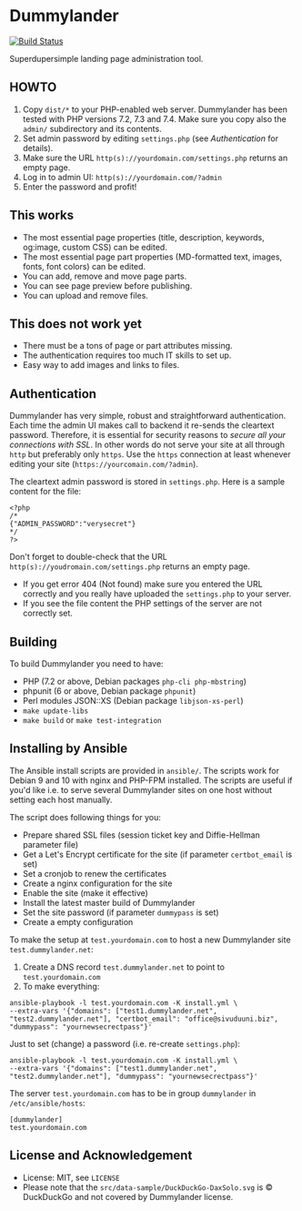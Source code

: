 # Dummylander

[![Build Status](https://travis-ci.org/mplattu/dummylander.svg?branch=master)](https://travis-ci.org/mplattu/dummylander)

Superdupersimple landing page administration tool.

## HOWTO

 1. Copy `dist/*` to your PHP-enabled web server. Dummylander has been tested with PHP versions 7.2, 7.3 and 7.4. Make sure you copy also the `admin/` subdirectory and its contents.
 1. Set admin password by editing `settings.php` (see *Authentication* for details).
 1. Make sure the URL `http(s)://yourdomain.com/settings.php` returns an empty page.
 1. Log in to admin UI: `http(s)://yourdomain.com/?admin`
 1. Enter the password and profit!

## This works

 * The most essential page properties (title, description, keywords, og:image, custom CSS) can be edited.
 * The most essential page part properties (MD-formatted text, images, fonts, font colors) can be edited.
 * You can add, remove and move page parts.
 * You can see page preview before publishing.
 * You can upload and remove files.

## This does not work yet

 * There must be a tons of page or part attributes missing.
 * The authentication requires too much IT skills to set up.
 * Easy way to add images and links to files.

## Authentication

Dummylander has very simple, robust and straightforward authentication. Each time the
admin UI makes call to backend it re-sends the cleartext password. Therefore,
it is essential for security reasons to *secure all your connections with SSL*.
In other words do not serve your site at all through `http` but preferably only `https`. Use
the `https` connection at least  whenever editing your site (`https://yourcomain.com/?admin`).

The cleartext admin password is stored in `settings.php`. Here is a sample content for the file:
```
<?php
/*
{"ADMIN_PASSWORD":"verysecret"}
*/
?>
```

Don't forget to double-check that the URL `http(s)://youdromain.com/settings.php`
returns an empty page.
 * If you get error 404 (Not found) make sure you entered the URL correctly and
   you really have uploaded the `settings.php` to your server.
 * If you see the file content the PHP settings of the server are not correctly set.

## Building

To build Dummylander you need to have:
 * PHP (7.2 or above, Debian packages `php-cli php-mbstring`)
 * phpunit (6 or above, Debian package `phpunit`)
 * Perl modules JSON::XS (Debian package `libjson-xs-perl`)
 * `make update-libs`
 * `make build` or `make test-integration`

## Installing by Ansible

The Ansible install scripts are provided in `ansible/`. The scripts work for Debian 9
and 10 with nginx and PHP-FPM installed. The scripts are useful if you'd like i.e. to
serve several Dummylander sites on one host without setting each host manually.

The script does following things for you:
 * Prepare shared SSL files (session ticket key and Diffie-Hellman parameter file)
 * Get a Let's Encrypt certificate for the site (if parameter `certbot_email` is set)
 * Set a cronjob to renew the certificates
 * Create a nginx configuration for the site
 * Enable the site (make it effective)
 * Install the latest master build of Dummylander
 * Set the site password (if parameter `dummypass` is set)
 * Create a empty configuration

To make the setup at `test.yourdomain.com` to host a new Dummylander site
`test.dummylander.net`:
 1. Create a DNS record `test.dummylander.net` to point to `test.yourdomain.com`
 1. To make everything:
 ```
 ansible-playbook -l test.yourdomain.com -K install.yml \
 --extra-vars '{"domains": ["test1.dummylander.net", "test2.dummylander.net"], "certbot_email": "office@sivuduuni.biz", "dummypass": "yournewsecrectpass"}'
 ```

Just to set (change) a password (i.e. re-create `settings.php`):

```
ansible-playbook -l test.yourdomain.com -K install.yml \
--extra-vars '{"domains": ["test1.dummylander.net", "test2.dummylander.net"], "dummypass": "yournewsecrectpass"}'
```

The server `test.yourdomain.com` has to be in group `dummylander` in `/etc/ansible/hosts`:

```
[dummylander]
test.yourdomain.com
```

## License and Acknowledgement

 * License: MIT, see `LICENSE`
 * Please note that the `src/data-sample/DuckDuckGo-DaxSolo.svg` is &copy; DuckDuckGo and not covered by Dummylander license.
